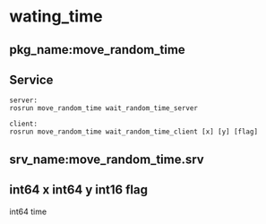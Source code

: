 # wating_time
## pkg_name:move_random_time

## Service
	server:
    rosrun move_random_time wait_random_time_server
    
	client:
    rosrun move_random_time wait_random_time_client [x] [y] [flag]
  
## srv_name:move_random_time.srv

int64 x
int64 y
int16 flag
---
int64 time
